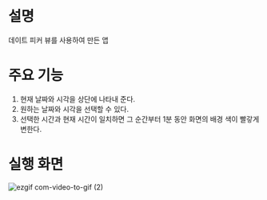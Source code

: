 # 설명
데이트 피커 뷰를 사용하여 만든 앱

# 주요 기능
1. 현재 날짜와 시각을 상단에 나타내 준다.
2. 원하는 날짜와 시각을 선택할 수 있다.
3. 선택한 시간과 현재 시간이 일치하면 그 순간부터 1분 동안 화면의 배경 색이 빨갛게 변한다.

# 실행 화면

![ezgif com-video-to-gif (2)](https://github.com/taeyoonL/Date_Picker_Practice1/assets/132141316/a98864b5-6cca-47b3-87f4-9aadea8e5c79)

